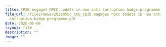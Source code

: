 ```yaml
---
title: CPIB engages NPCC cadets in new anti corruption badge programme
file_url: /files/news/20200508_tnp_cpib engages npcc cadets in new anti
  corruption badge programme.pdf
date: 2020-05-08
layout: file
description: ""
image: ""
---
```


